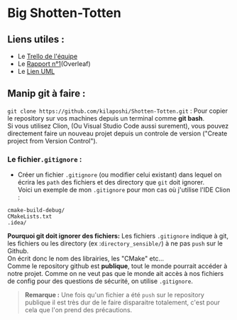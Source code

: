 # Big Shotten-Totten

## Liens utiles :
- Le [Trello de l'équipe](https://trello.com/b/XQj4rIn7/shotten-totten)
- Le [Rapport n°1](https://fr.overleaf.com/project/6419a39393e938ac5e40ea3e)(Overleaf)
- Le [Lien UML](https://codimd.math.cnrs.fr/9RFXDxsXSFaQ7eQ6g6FQIQ?both)


## Manip git à faire :

`git clone https://github.com/kilaposhi/Shotten-Totten.git` : Pour copier le repository sur vos machines depuis un terminal comme **git bash**.  
Si vous utilisez Clion, (Ou Visual Studio Code aussi surement), vous pouvez directement faire un nouveau projet depuis un controle de version ("Create project from Version Control").


### Le fichier`.gitignore` :
- Créer un fichier `.gitignore` (ou modifier celui existant) dans lequel on écrira les `path` des fichiers et des directory que `git` doit ignorer.  
Voici un exemple de mon `.gitignore` pour mon cas où j'utilise l'IDE Clion :
```
cmake-build-debug/
CMakeLists.txt
.idea/
```
 **Pourquoi git doit ignorer des fichiers:** Les fichiers `.gitignore` indique à git, les fichiers ou les directory (ex :`directory_sensible/`) à ne pas `push` sur le Github.   
 On écrit donc le nom des librairies, les "CMake" etc...  
 Comme le repository github est **publique**, tout le monde pourrait accéder à notre projet. Comme on ne veut pas que le monde ait accès à nos fichiers de config pour des questions de sécurité, on utilise `.gitignore`.  

>**Remarque :** Une fois qu'un fichier a été `push` sur le repository publique il est très dur de le faire disparaitre totalement, c'est pour cela que l'on prend des précautions.

